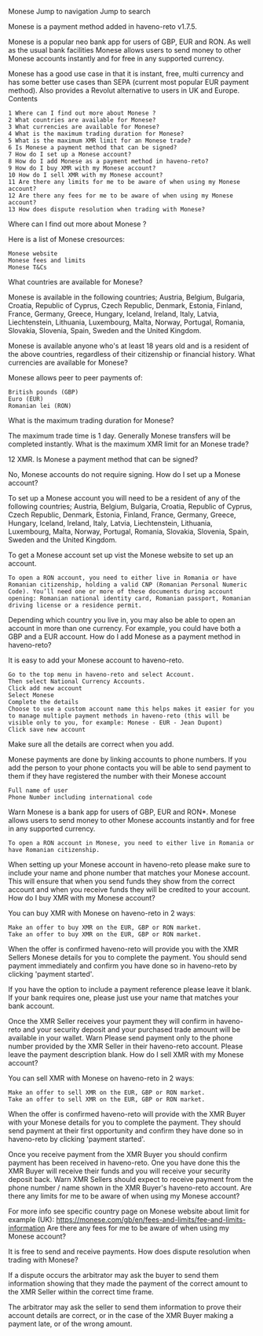 Monese
Jump to navigation
Jump to search

Monese is a payment method added in haveno-reto v1.7.5.

Monese is a popular neo bank app for users of GBP, EUR and RON. As well as the usual bank facilities Monese allows users to send money to other Monese accounts instantly and for free in any supported currency.

Monese has a good use case in that it is instant, free, multi currency and has some better use cases than SEPA (current most popular EUR payment method). Also provides a Revolut alternative to users in UK and Europe.
Contents

    1 Where can I find out more about Monese ?
    2 What countries are available for Monese?
    3 What currencies are available for Monese?
    4 What is the maximum trading duration for Monese?
    5 What is the maximum XMR limit for an Monese trade?
    6 Is Monese a payment method that can be signed?
    7 How do I set up a Monese account?
    8 How do I add Monese as a payment method in haveno-reto?
    9 How do I buy XMR with my Monese account?
    10 How do I sell XMR with my Monese account?
    11 Are there any limits for me to be aware of when using my Monese account?
    12 Are there any fees for me to be aware of when using my Monese account?
    13 How does dispute resolution when trading with Monese?

Where can I find out more about Monese ?

Here is a list of Monese cresources:

    Monese website
    Monese fees and limits
    Monese T&Cs

What countries are available for Monese?

Monese is available in the following countries; Austria, Belgium, Bulgaria, Croatia, Republic of Cyprus, Czech Republic, Denmark, Estonia, Finland, France, Germany, Greece, Hungary, Iceland, Ireland, Italy, Latvia, Liechtenstein, Lithuania, Luxembourg, Malta, Norway, Portugal, Romania, Slovakia, Slovenia, Spain, Sweden and the United Kingdom.

Monese is available anyone who's at least 18 years old and is a resident of the above countries, regardless of their citizenship or financial history.
What currencies are available for Monese?

Monese allows peer to peer payments of:

    British pounds (GBP)
    Euro (EUR)
    Romanian lei (RON)

What is the maximum trading duration for Monese?

The maximum trade time is 1 day. Generally Monese transfers will be completed instantly.
What is the maximum XMR limit for an Monese trade?

12 XMR.
Is Monese a payment method that can be signed?

No, Monese accounts do not require signing.
How do I set up a Monese account?

To set up a Monese account you will need to be a resident of any of the following countries; Austria, Belgium, Bulgaria, Croatia, Republic of Cyprus, Czech Republic, Denmark, Estonia, Finland, France, Germany, Greece, Hungary, Iceland, Ireland, Italy, Latvia, Liechtenstein, Lithuania, Luxembourg, Malta, Norway, Portugal, Romania, Slovakia, Slovenia, Spain, Sweden and the United Kingdom.

To get a Monese account set up vist the Monese website to set up an account.

    To open a RON account, you need to either live in Romania or have Romanian citizenship, holding a valid CNP (Romanian Personal Numeric Code). You’ll need one or more of these documents during account opening: Romanian national identity card, Romanian passport, Romanian driving license or a residence permit.

Depending which country you live in, you may also be able to open an account in more than one currency. For example, you could have both a GBP and a EUR account.
How do I add Monese as a payment method in haveno-reto?

It is easy to add your Monese account to haveno-reto.

    Go to the top menu in haveno-reto and select Account.
    Then select National Currency Accounts.
    Click add new account
    Select Monese
    Complete the details
    Choose to use a custom account name this helps makes it easier for you to manage multiple payment methods in haveno-reto (this will be visible only to you, for example: Monese - EUR - Jean Dupont)
    Click save new account

Make sure all the details are correct when you add.

Monese payments are done by linking accounts to phone numbers. If you add the person to your phone contacts you will be able to send payment to them if they have registered the number with their Monese account

    Full name of user
    Phone Number including international code

Warn
	Monese is a bank app for users of GBP, EUR and RON*. Monese allows users to send money to other Monese accounts instantly and for free in any supported currency.

    To open a RON account in Monese, you need to either live in Romania or have Romanian citizenship.

When setting up your Monese account in haveno-reto please make sure to include your name and phone number that matches your Monese account. This will ensure that when you send funds they show from the correct account and when you receive funds they will be credited to your account.
How do I buy XMR with my Monese account?

You can buy XMR with Monese on haveno-reto in 2 waysː

    Make an offer to buy XMR on the EUR, GBP or RON market.
    Take an offer to buy XMR on the EUR, GBP or RON market.

When the offer is confirmed haveno-reto will provide you with the XMR Sellers Monese details for you to complete the payment. You should send payment immediately and confirm you have done so in haveno-reto by clicking 'payment started'.

If you have the option to include a payment reference please leave it blank. If your bank requires one, please just use your name that matches your bank account.

Once the XMR Seller receives your payment they will confirm in haveno-reto and your security deposit and your purchased trade amount will be available in your wallet.
Warn
	Please send payment only to the phone number provided by the XMR Seller in their haveno-reto account. Please leave the payment description blank.
How do I sell XMR with my Monese account?

You can sell XMR with Monese on haveno-reto in 2 waysː

    Make an offer to sell XMR on the EUR, GBP or RON market.
    Take an offer to sell XMR on the EUR, GBP or RON market.

When the offer is confirmed haveno-reto will provide with the XMR Buyer with your Monese details for you to complete the payment. They should send payment at their first opportunity and confirm they have done so in haveno-reto by clicking 'payment started'.

Once you receive payment from the XMR Buyer you should confirm payment has been received in haveno-reto. One you have done this the XMR Buyer will receive their funds and you will receive your security deposit back.
Warn
	XMR Sellers should expect to receive payment from the phone number / name shown in the XMR Buyer's haveno-reto account.
Are there any limits for me to be aware of when using my Monese account?

For more info see specific country page on Monese website about limit for example (UK): https://monese.com/gb/en/fees-and-limits/fee-and-limits-information
Are there any fees for me to be aware of when using my Monese account?

It is free to send and receive payments.
How does dispute resolution when trading with Monese?

If a dispute occurs the arbitrator may ask the buyer to send them information showing that they made the payment of the correct amount to the XMR Seller within the correct time frame.

The arbitrator may ask the seller to send them information to prove their account details are correct, or in the case of the XMR Buyer making a payment late, or of the wrong amount. 
